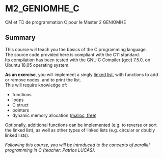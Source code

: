 # M2_GENIOMHE_C
CM et TD de programmation C pour le Master 2 GENIOMHE

## Summary
This course will teach you the basics of the C programming language.  
The source code provided here is compliant with the C11 standard.  
Its compilation has been tested with the GNU C Compiler (gcc) 7.5.0, on Ubuntu 18.05 operating system.  
  
**As an exercise**, you will implement a singly [linked list](https://en.wikipedia.org/wiki/Linked_list), with functions to add or remove nodes, and to print the list.  
This will require knowledge of:
* functions
* loops
* C struct
* pointers
* dynamic memory allocation ([malloc, free](https://www.geeksforgeeks.org/dynamic-memory-allocation-in-c-using-malloc-calloc-free-and-realloc/))

Optionally, additional functions can be implemented (e.g. to reverse or sort the linked list), as well as other types of linked lists (e.g. circular or doubly linked lists).  

*Following this course, you will be introduced to the concepts of parallel programming in C (teacher: Patrice LUCAS).*
